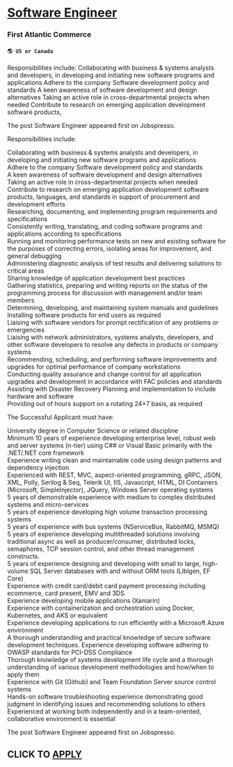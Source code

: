 # [Software Engineer](https://www.remotewlb.com/apply/software-engineer-91462)  
### First Atlantic Commerce  
#### `🌎 US or Canada`  

Responsibilities include: Collaborating with business & systems analysts and developers, in developing and initiating new software programs and applications Adhere to the company Software development policy and standards A keen awareness of software development and design alternatives Taking an active role in cross-departmental projects when needed Contribute to research on emerging application development software products,

The post Software Engineer appeared first on Jobspresso.

Responsibilities include:

Collaborating with business & systems analysts and developers, in developing and initiating new software programs and applications  
Adhere to the company Software development policy and standards  
A keen awareness of software development and design alternatives  
Taking an active role in cross-departmental projects when needed  
Contribute to research on emerging application development software products, languages, and standards in support of procurement and development efforts  
Researching, documenting, and implementing program requirements and specifications  
Consistently writing, translating, and coding software programs and applications according to specifications  
Running and monitoring performance tests on new and existing software for the purposes of correcting errors, isolating areas for improvement, and general debugging  
Administering diagnostic analysis of test results and delivering solutions to critical areas  
Sharing knowledge of application development best practices  
Gathering statistics, preparing and writing reports on the status of the programming process for discussion with management and/or team members  
Determining, developing, and maintaining system manuals and guidelines  
Installing software products for end users as required  
Liaising with software vendors for prompt rectification of any problems or emergencies  
Liaising with network administrators, systems analysts, developers, and other software developers to resolve any defects in products or company systems  
Recommending, scheduling, and performing software improvements and upgrades for optimal performance of company workstations  
Conducting quality assurance and change control for all application upgrades and development in accordance with FAC policies and standards  
Assisting with Disaster Recovery Planning and implementation to include hardware and software  
Providing out of hours support on a rotating 24×7 basis, as required

The Successful Applicant must have:

University degree in Computer Science or related discipline  
Minimum 10 years of experience developing enterprise level, robust web and server systems (n-tier) using C## or Visual Basic primarily with the .NET/.NET core framework  
Experience writing clean and maintainable code using design patterns and dependency injection  
Experienced with REST, MVC, aspect-oriented programming, gRPC, JSON, XML, Polly, Serilog & Seq, Telerik UI, IIS, Javascript, HTML, DI Containers (Microsoft, SimpleInjector), JQuery, Windows Server operating systems  
5 years of demonstrable experience with medium to complex distributed systems and micro-services  
5 years of experience developing high volume transaction processing systems  
5 years of experience with bus systems (NServiceBus, RabbitMQ, MSMQ)  
5 years of experience developing multithreaded solutions involving traditional async as well as producer/consumer, distributed locks, semaphores, TCP session control, and other thread management constructs.  
5 years of experience designing and developing with small to large, high-volume SQL Server databases with and without ORM tools (Llblgen, EF Core)  
Experience with credit card/debit card payment processing including ecommerce, card present, EMV and 3DS  
Experience developing mobile applications (Xamarin)  
Experience with containerization and orchestration using Docker, Kubernetes, and AKS or equivalent  
Experience developing applications to run efficiently with a Microsoft Azure environment  
A thorough understanding and practical knowledge of secure software development techniques. Experience developing software adhering to OWASP standards for PCI-DSS Compliance  
Thorough knowledge of systems development life cycle and a thorough understanding of various development methodologies and how/when to apply them  
Experience with Git (Github) and Team Foundation Server source control systems  
Hands-on software troubleshooting experience demonstrating good judgment in identifying issues and recommending solutions to others  
Experienced at working both independently and in a team-oriented, collaborative environment is essential

The post Software Engineer appeared first on Jobspresso.

  
## CLICK TO [APPLY](https://www.remotewlb.com/apply/software-engineer-91462)

